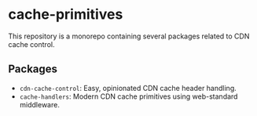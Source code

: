 # cache-primitives

This repository is a monorepo containing several packages related to CDN cache control.

## Packages

- `cdn-cache-control`: Easy, opinionated CDN cache header handling.
- `cache-handlers`: Modern CDN cache primitives using web-standard middleware.
